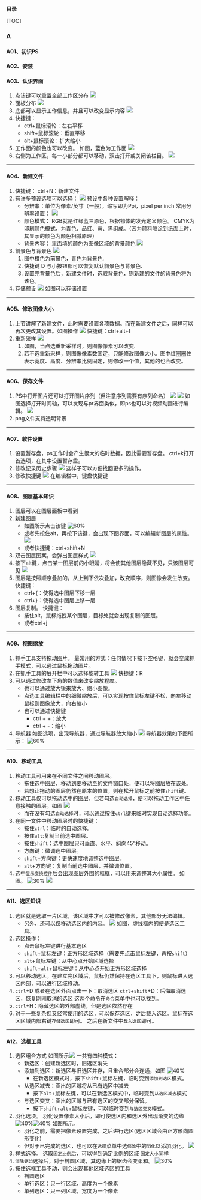 **目录**

[TOC]


### A

#### A01、初识PS

#### A02、安装

#### A03、认识界面
1. 点该键可以重置全部工作区分布
    ![](picture/2023-06-18-23-18-36.png)
2. 面板分布
    ![](picture/2023-06-18-23-20-05.png)
3. 底部可以显示工作信息，并且可以改变显示内容
   ![](picture/2023-06-18-23-21-29.png)
4. 快捷键：
   - ctrl+鼠标滚轮：左右平移
   - shift+鼠标滚轮：垂直平移
   - alt+鼠标滚轮：扩大缩小
5. 工作面的颜色也可以改变。
   如图，蓝色为工作面
   ![](picture/2023-06-18-23-24-22.png)
6. 右侧为工作区，每一小部分都可以移动，双击打开或关闭该栏目。
   ![](picture/2023-06-18-23-26-08.png)

---

#### A04、新建文件
1. 快捷键：
   ctrl+N：新建文件
2. 有许多预设选项可以选择：
   ![](picture/2023-06-18-23-28-03.png)
   预设中各种设置解释：
   - 分辨率：单位为像素/英寸（一般），缩写即为Ppi，pixel per inch
        常用分辨率设置：
        ![](picture/2023-06-18-23-30-37.png)
   - 颜色模式：
        RGB就是红绿蓝三原色，根据物体的发光定义颜色。
        CMYK为印刷颜色模式，为青色、品红、黄、黑组成。（因为颜料喷涂到纸面上时，其显示的颜色为颜色相减原理）
   - 背景内容：
    里面填的颜色为图像区域的背景颜色
    ![](picture/2023-06-18-23-39-19.png)
3. 前景色与背景色
   ![](2023-06-18-23-35-34.png)
   1. 图中橙色为前景色，青色为背景色.
   2. 快捷键 D 与小按钮都可以恢复默认前景色与背景色.
   3. 设置完背景色后，新建文件时，选取背景色，则新建的文件的背景色将为该色。
4. 存储预设
   ![](picture/2023-06-18-23-41-28.png)
   如图可以存储设置

---

#### A05、修改图像大小
1. 上节讲解了新建文件，此时需要设置各项数据。而在新建文件之后，同样可以再次更改其设置。如图操作
   ![](picture/2023-06-18-23-44-09.png)
   快捷键：ctrl+alt+I
2. 重新采样
   ![](picture/2023-06-18-23-47-47.png)
   1. 如图，当点选重新采样时，则图像像素可以改变.
   2. 若不选重新采样，则图像像素数固定，只能修改图像大小。图中红圈圈住表示宽度、高度、分辨率比例固定，则修改一个值，其他的也会改变。

---

#### A06、保存文件
1. PS中打开图片还可以打开图片序列（但注意序列需要有序列命名）
   ![](picture/2023-06-22-21-20-58.png)
   ![](picture/2023-06-22-21-22-16.png)
   如图选择打开时间轴，可以发现与pr界面类似，即ps也可以对视频动画进行编辑。
   ![](picture/2023-06-22-21-23-18.png)
2. png文件支持透明背景

---

#### A07、软件设置
1. 设置暂存盘，ps工作时会产生很大的临时数据，因此需要暂存盘。
   ctrl+k打开首选项，在其中设置暂存盘。
2. 修改记录历史步骤
   ![](picture/2023-06-22-21-31-43.png)
   这样子可以方便找回更多的操作。
3. 修改快捷键
   ![](picture/2023-06-22-21-35-28.png)
   在编辑栏中，键盘快捷键

---

#### A08、图层基本知识
1. 图层可以在图层面板中看到
2. 新建图层
   - 如图所示点击该键
      ![60%](picture/2023-06-26-16-06-20.png)
   - 或者先按住alt，再按下该键，会出现下图界面，可以编辑新图层的属性。
      ![](2023-06-26-16-07-58.png)
   - 或者快捷键：ctrl+shift+N
3. 双击图层图案，会弹出图层样式
   ![](PICTURE/2023-06-26-16-47-53.png)
4. 按下alt键，点击某一图层前的小眼睛，将会使其他图层隐藏不见，只该图层可见
   ![](picture/2023-06-26-16-51-29.png)
5. 图层是按照顺序叠加的，从上到下依次叠加，改变顺序，则图像会发生改变。
   快捷键：
   - ctrl+{：使得选中图层下移一层
   - ctrl+}：使得选中图层上移一层
6. 图层复制。
   快捷键：
   - 按住alt，鼠标拖拽某个图层，目标处就会出现复制的图层。
   - 或者ctrl+j

---

#### A09、视图缩放
1. 抓手工具支持拖动图片。
   最常用的方式：任何情况下按下空格键，就会变成抓手模式，可以通过鼠标拖动图片。
2. 在抓手工具的展开栏中可以选择旋转工具
   ![](picture/2023-06-26-17-28-02.png)
   快捷键：R
3. 可以通过修改左下角的数值来改变缩放程度。
   - 也可以通过放大镜来放大、缩小图像。
   - 点选工具编辑栏中的细微缩放后，可以实现按住鼠标左键不松，向左移动鼠标则图像放大，向右缩小
   - 也可以通过快捷键
     - ctrl + +：放大
     - ctrl + -：缩小
4. 导航器
   如图选项，出现导航器，通过导航器放大缩小
   ![](picture/2023-06-26-17-37-26.png)
   导航器效果如下图所示：
   ![60%](picture/2023-06-26-17-39-30.png)

---

#### A10、移动工具
1. 移动工具可用来在不同文件之间移动图层。
   - 拖住选中图层，移动到要移动至的文件窗口处，便可以将图层放在该处。
   - 若想让拖动的图层仍然在原本的位置，则在松开鼠标之前按住`shift`键。
2. 移动工具仅可以拖动选中的图层，但若勾选`自动选择`，便可以拖动工作区中任意接触的图层。如图
   ![](picture/image.png#img_half)
   - 而在没有勾选`自动选择`时，可以通过按住`ctrl`键来临时实现自动选择功能。
3. 在同一文件中移动图层时的快捷键：
   - 按住`ctrl`：临时的自动选择。
   - 按住`alt`:复制当前选中图层。
   - 按住`shift`：选中图层只可垂直、水平、斜向45°移动。
   - 方向键：微调选中图层。
   - `shift`+方向键：更快速度地调整选中图层。
   - `alt`+方向键：复制当前选中图层，并微调位置。
4. 选中`显示变换控件`后会出现图层外围的框框，可以用来调整其大小属性。
   如图。
   ![30%](picture/image1.png) ![](picture/2023-08-01-00-20-35.png)

---

#### A11、选区知识
1. 选区就是选取一片区域，该区域中才可以被修改像素，其他部分无法编辑。
   - 另外，还可以仅移动选区内的内容。
   ![](picture/2023-08-02-13-34-09.png)
   如图，虚线框内的便是选区工具。
2. 选区操作：
   - 点击鼠标左键进行基本选区
   - `shift`+鼠标左键：正方形区域选择（需要先点击鼠标左键，再按`shift`）
   - `alt`+鼠标左键：从中心点开始区域选择
   - `shift`+`alt`+鼠标左键：从中心点开始正方形区域选择
3. 可以移动选区。在建立完区域后，鼠标仍然保持在选区工具下，则鼠标进入选区内部，可以进行区域移动。
4. `ctrl`+D 或者在选区外面点击一下：取消选区
   `ctrl`+`shift`+D：后悔取消选区，恢复刚刚取消的选区
   这两个命令在`命令`菜单中也可以找到。
5. `ctrl`+H：隐藏选区的外部虚线，但是选区依然存在
6. 对于一些复杂但又经常使用的选区，可以保存选区，之后载入选区。鼠标在选区区域内部右键`存储选区`即可。
   之后在新文件中`载入选区`即可。

---

#### A12、选框工具
1. 选区组合方式
   如图所示![](picture/2023-08-03-17-21-35.png)
   一共有四种模式：
   - 新选区：创建新选区时，旧选区消失
   - 添加到选区：新选区与旧选区并存，且重合部分会连通，如图
      ![40%](picture/2023-08-03-17-24-04.png)
      - 在新选区模式时，按下`shift`+鼠标左键，临时变到`添加到选区`模式。
   - 从选区减去：画出的区域将从已有选区中减去
     - 按下`alt`+鼠标左键，可以在新选区模式中，临时变到`从选区减去`模式
   - 与选区交叉：画出的区域与已有选区的交叉部分保留。
     - 按下`shift`+`alt`+鼠标左键，可以临时变到`与选区交叉`模式。
2. 羽化选项。
   羽化设置像素大小后，即可使选区内和选区外出现渐变的边缘 
   ![40%](picture/2023-08-03-19-24-30.png)![40%](picture/2023-08-03-19-25-01.png)
   如图所示。
   - 羽化之前，需要把像素设置完成，之后进行选区(选区区域会由正方形向圆形变化)
   - 但对于已完成的选区，也可以在`选择`菜单中选`修改`中的`羽化`以添加羽化。
      ![](picture/2023-08-03-19-38-34.png)
3. 样式选择。
   选取`固定比例`后，可以得到确定比例的区域
   `固定大小`同样
4. `消除锯齿`选择后，对于椭圆区域，其边缘上的锯齿会变柔和。
   ![30%](picture/2023-08-03-19-45-11.png)
5. 按住选框工具不动，则会出现其他区域选区的工具
   - 椭圆选区
   - 单行选区：只一行区域，高度为一个像素
   - 单列选区：只一列区域，宽度为一个像素
